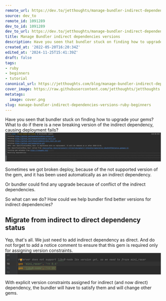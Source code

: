 ```yaml
---
remote_url: https://dev.to/jetthoughts/manage-bundler-indirect-dependencies-versions-ep7
source: dev_to
remote_id: 1091289
dev_to_id: 1091289
dev_to_url: https://dev.to/jetthoughts/manage-bundler-indirect-dependencies-versions-ep7
title: Manage Bundler indirect dependencies versions
description: Have you seen that bundler stuck on finding how to upgrade your gems? What to do if there is a new...
created_at: '2022-05-20T16:20:34Z'
edited_at: '2024-11-25T15:41:39Z'
draft: false
tags:
- ruby
- beginners
- tutorial
canonical_url: https://jetthoughts.com/blog/manage-bundler-indirect-dependencies-versions-ruby-beginners/
cover_image: https://raw.githubusercontent.com/jetthoughts/jetthoughts.github.io/master/content/blog/manage-bundler-indirect-dependencies-versions-ruby-beginners/cover.png
metatags:
  image: cover.png
slug: manage-bundler-indirect-dependencies-versions-ruby-beginners
---
```

Have you seen that bundler stuck on finding how to upgrade your gems? What to do if there is a new breaking version of the indirect dependency, causing deployment fails?
![Bundler looks for options](file_0.png)

Sometimes we got broken deploy, because of the not supported version of the gem, and it has been used automatically as an indirect dependency.

Or bundler could find any upgrade because of conflict of the indirect dependencies.

So what can we do? How could we help bundler find better versions for indirect dependencies?

## Migrate from indirect to direct dependency status

Yep, that's all. We just need to add indirect dependency as direct. And do not forget to add a notice comment to ensure that this gem is required only for assigning version constraints.
![Add direct dependency to add constraint for indirect](file_1.png)

With explicit version constraints assigned for indirect (and now direct) dependency, the bundler will have to satisfy them and will change other gems.
